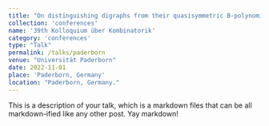 ```yaml
---
title: "On distinguishing digraphs from their quasisymmetric B-polynomial"
collection: 'conferences'
name: '39th Kolloquium über Kombinatorik'
category: 'conferences'
type: "Talk"
permalink: /talks/paderborn
venue: "Universität Paderborn"
date: 2022-11-01
place: 'Paderborn, Germany'
location: "Paderborn, Germany."
---
```


This is a description of your talk, which is a markdown files that can be all markdown-ified like any other post. Yay markdown!

